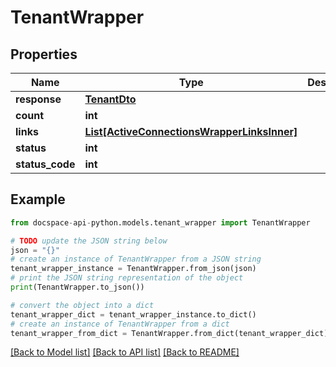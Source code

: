 # TenantWrapper

## Properties

Name | Type | Description | Notes
------------ | ------------- | ------------- | -------------
**response** | [**TenantDto**](TenantDto.md) |  | [optional] 
**count** | **int** |  | [optional] 
**links** | [**List[ActiveConnectionsWrapperLinksInner]**](ActiveConnectionsWrapperLinksInner.md) |  | [optional] 
**status** | **int** |  | [optional] 
**status_code** | **int** |  | [optional] 

## Example

```python
from docspace-api-python.models.tenant_wrapper import TenantWrapper

# TODO update the JSON string below
json = "{}"
# create an instance of TenantWrapper from a JSON string
tenant_wrapper_instance = TenantWrapper.from_json(json)
# print the JSON string representation of the object
print(TenantWrapper.to_json())

# convert the object into a dict
tenant_wrapper_dict = tenant_wrapper_instance.to_dict()
# create an instance of TenantWrapper from a dict
tenant_wrapper_from_dict = TenantWrapper.from_dict(tenant_wrapper_dict)
```
[[Back to Model list]](../README.md#documentation-for-models) [[Back to API list]](../README.md#documentation-for-api-endpoints) [[Back to README]](../README.md)


